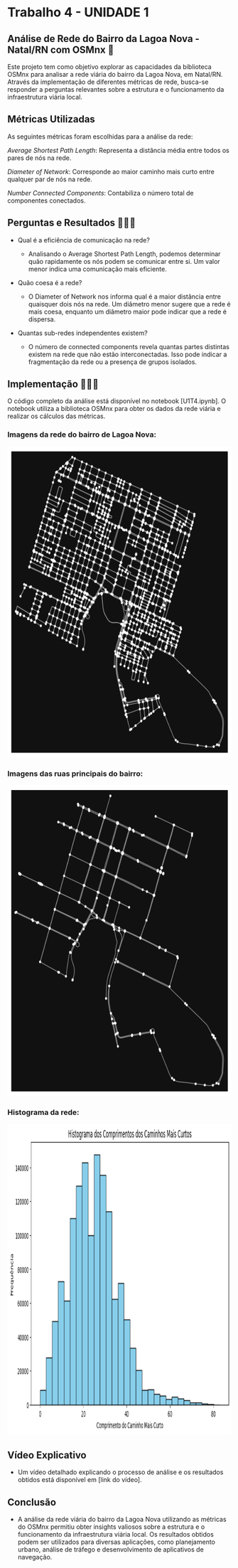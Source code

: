 # Trabalho 4 - UNIDADE 1

## Análise de Rede do Bairro da Lagoa Nova - Natal/RN com OSMnx 🛜

Este projeto tem como objetivo explorar as capacidades da biblioteca OSMnx para analisar a rede viária do bairro da Lagoa Nova, em Natal/RN. Através da implementação de diferentes métricas de rede, busca-se responder a perguntas relevantes sobre a estrutura e o funcionamento da infraestrutura viária local.

## Métricas Utilizadas

As seguintes métricas foram escolhidas para a análise da rede:

*Average Shortest Path Length*: Representa a distância média entre todos os pares de nós na rede.

*Diameter of Network*: Corresponde ao maior caminho mais curto entre qualquer par de nós na rede.

*Number Connected Components*: Contabiliza o número total de componentes conectados.


## Perguntas e Resultados 🙋🏽‍♂️

- Qual é a eficiência de comunicação na rede?

    - Analisando o Average Shortest Path Length, podemos determinar quão rapidamente os nós podem se comunicar entre si. Um valor menor indica uma comunicação mais eficiente.

- Quão coesa é a rede?

    - O Diameter of Network nos informa qual é a maior distância entre quaisquer dois nós na rede. Um diâmetro menor sugere que a rede é mais coesa, enquanto um diâmetro maior pode indicar que a rede é dispersa.

- Quantas sub-redes independentes existem?

    - O número de connected components revela quantas partes distintas existem na rede que não estão interconectadas. Isso pode indicar a fragmentação da rede ou a presença de grupos isolados.

## Implementação 👩🏽‍💻

O código completo da análise está disponível no notebook [U1T4.ipynb]. O notebook utiliza a biblioteca OSMnx para obter os dados da rede viária e realizar os cálculos das métricas.

### Imagens da rede do bairro de Lagoa Nova:
<img src="https://github.com/AnelmaSilva/Algortimo-Estrutura-de-Dados-II/blob/main/U1T4/Lagoa_Nova.png"  width="600" height="700"/>

### Imagens das ruas principais do bairro:
<img src="https://github.com/AnelmaSilva/Algortimo-Estrutura-de-Dados-II/blob/main/U1T4/Lagoa_Nova_Ruas_Principais.png" width="600" height="700"/>

### Histograma da rede:
<img src="https://github.com/AnelmaSilva/Algortimo-Estrutura-de-Dados-II/blob/main/U1T4/Histograma_Lagoa_Nova.png" width="600" height="700"/>

## Vídeo Explicativo

- Um vídeo detalhado explicando o processo de análise e os resultados obtidos está disponível em [link do vídeo].

## Conclusão

- A análise da rede viária do bairro da Lagoa Nova utilizando as métricas do OSMnx permitiu obter insights valiosos sobre a estrutura e o funcionamento da infraestrutura viária local. Os resultados obtidos podem ser utilizados para diversas aplicações, como planejamento urbano, análise de tráfego e desenvolvimento de aplicativos de navegação.
